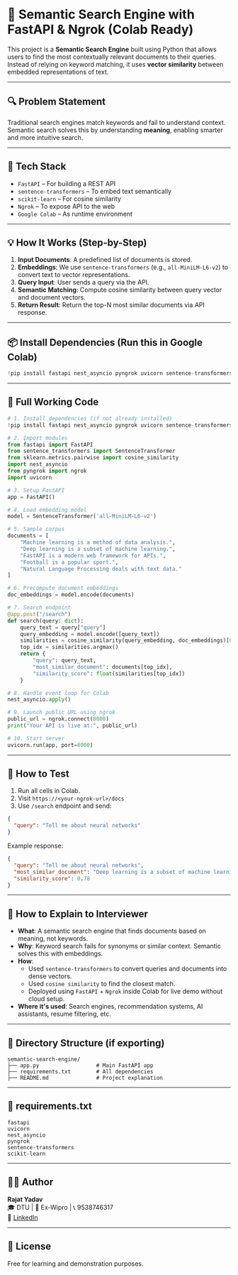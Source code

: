 # 🧠 Semantic Search Engine with FastAPI & Ngrok (Colab Ready)

This project is a **Semantic Search Engine** built using Python that allows users to find the most contextually relevant documents to their queries. Instead of relying on keyword matching, it uses **vector similarity** between embedded representations of text.

---

## 🔍 Problem Statement

Traditional search engines match keywords and fail to understand context. Semantic search solves this by understanding **meaning**, enabling smarter and more intuitive search.

---

## 🧰 Tech Stack

- `FastAPI` – For building a REST API  
- `sentence-transformers` – To embed text semantically  
- `scikit-learn` – For cosine similarity  
- `Ngrok` – To expose API to the web  
- `Google Colab` – As runtime environment  

---

## 💡 How It Works (Step-by-Step)

1. **Input Documents**: A predefined list of documents is stored.
2. **Embeddings**: We use `sentence-transformers` (e.g., `all-MiniLM-L6-v2`) to convert text to vector representations.
3. **Query Input**: User sends a query via the API.
4. **Semantic Matching**: Compute cosine similarity between query vector and document vectors.
5. **Return Result**: Return the top-N most similar documents via API response.

---

## 📦 Install Dependencies (Run this in Google Colab)

```python
!pip install fastapi nest_asyncio pyngrok uvicorn sentence-transformers scikit-learn
```

---

## 🧠 Full Working Code

```python
# 1. Install dependencies (if not already installed)
!pip install fastapi nest_asyncio pyngrok uvicorn sentence-transformers scikit-learn

# 2. Import modules
from fastapi import FastAPI
from sentence_transformers import SentenceTransformer
from sklearn.metrics.pairwise import cosine_similarity
import nest_asyncio
from pyngrok import ngrok
import uvicorn

# 3. Setup FastAPI
app = FastAPI()

# 4. Load embedding model
model = SentenceTransformer('all-MiniLM-L6-v2')

# 5. Sample corpus
documents = [
    "Machine learning is a method of data analysis.",
    "Deep learning is a subset of machine learning.",
    "FastAPI is a modern web framework for APIs.",
    "Football is a popular sport.",
    "Natural Language Processing deals with text data."
]

# 6. Precompute document embeddings
doc_embeddings = model.encode(documents)

# 7. Search endpoint
@app.post("/search")
def search(query: dict):
    query_text = query["query"]
    query_embedding = model.encode([query_text])
    similarities = cosine_similarity(query_embedding, doc_embeddings)[0]
    top_idx = similarities.argmax()
    return {
        "query": query_text,
        "most_similar_document": documents[top_idx],
        "similarity_score": float(similarities[top_idx])
    }

# 8. Handle event loop for Colab
nest_asyncio.apply()

# 9. Launch public URL using ngrok
public_url = ngrok.connect(8000)
print("Your API is live at:", public_url)

# 10. Start server
uvicorn.run(app, port=8000)
```

---

## 🧪 How to Test

1. Run all cells in Colab.
2. Visit `https://<your-ngrok-url>/docs`
3. Use `/search` endpoint and send:

```json
{
  "query": "Tell me about neural networks"
}
```

Example response:

```json
{
  "query": "Tell me about neural networks",
  "most_similar_document": "Deep learning is a subset of machine learning.",
  "similarity_score": 0.78
}
```

---

## 💬 How to Explain to Interviewer

- **What**: A semantic search engine that finds documents based on meaning, not keywords.
- **Why**: Keyword search fails for synonyms or similar context. Semantic solves this with embeddings.
- **How**: 
  - Used `sentence-transformers` to convert queries and documents into dense vectors.
  - Used `cosine similarity` to find the closest match.
  - Deployed using `FastAPI` + `Ngrok` inside Colab for live demo without cloud setup.
- **Where it's used**: Search engines, recommendation systems, AI assistants, resume filtering, etc.

---

## 📁 Directory Structure (if exporting)

```
semantic-search-engine/
├── app.py                  # Main FastAPI app
├── requirements.txt        # All dependencies
├── README.md               # Project explanation
```

---

## 📜 requirements.txt

```
fastapi
uvicorn
nest_asyncio
pyngrok
sentence-transformers
scikit-learn
```

---

## 👨‍💻 Author

**Rajat Yadav**  
🎓 DTU | 🏢 Ex-Wipro | 📞 9538746317  
🔗 [LinkedIn](https://www.linkedin.com/in/rajat-yadav-575b46177)

---

## 📝 License

Free for learning and demonstration purposes.
